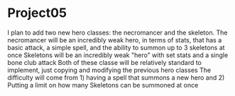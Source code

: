 # Project05
I plan to add two new hero classes: the necromancer and the skeleton.
The necromancer will be an incredibly weak hero, in terms of stats, that has a basic attack, a simple spell, and the ability to summon up to 3 skeletons at once
Skeletons will be an incredibly weak "hero" with set stats and a single bone club attack
Both of these classe will be relatively standard to implement, just copying and modifying the previous hero classes
The difficulty will come from 1) having a spell that summons a new hero and 2) Putting a limit on how many Skeletons can be summoned at once